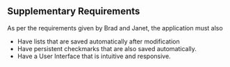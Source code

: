 ## Supplementary Requirements

As per the requirements given by Brad and Janet, the application must also
  - Have lists that are saved automatically after modification
  - Have persistent checkmarks that are also saved automatically. 
  - Have a User Interface that is intuitive and responsive. 
